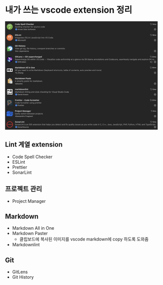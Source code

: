 # 내가 쓰는 vscode extension 정리

<img src="https://github.com/programmer-sjk/TIL/blob/main/images/ide/7_extenstion_recommend.png" width="500">

## Lint 계열 extension

* Code Spell Checker
* ESLint
* Prettier
* SonarLint

## 프로젝트 관리

* Project Manager

## Markdown

* Markdown All in One
* Markdown Paster
  * 클립보드에 복사된 이미지를 vscode markdown에 copy 하도록 도와줌
* Markdownlint

## Git

* GitLens
* Git History
